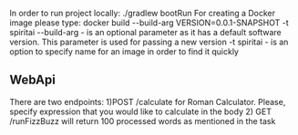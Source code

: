 In order to run project locally: ./gradlew bootRun
For creating a Docker image please type: docker build --build-arg VERSION=0.0.1-SNAPSHOT -t spiritai
--build-arg - is an optional parameter as it has a default software version. This parameter is used for passing a new version
-t spiritai - is an option to specify name for an image in order to find it quickly 

## WebApi 
There are two endpoints:
1)POST /calculate  for Roman Calculator. Please, specify expression that you would like to calculate in the body
2) GET /runFizzBuzz will return 100 processed words as mentioned in the task